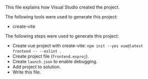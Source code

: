 This file explains how Visual Studio created the project.

The following tools were used to generate this project:
- create-vite

The following steps were used to generate this project:
- Create vue project with create-vite: `npm init --yes vue@latest frontend -- --eslint `.
- Create project file (`frontend.esproj`).
- Create `launch.json` to enable debugging.
- Add project to solution.
- Write this file.
